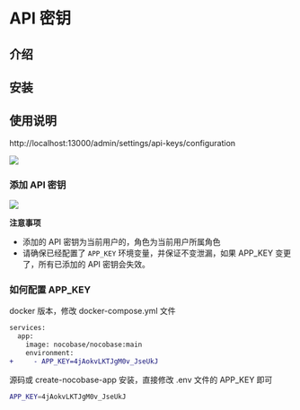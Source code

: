 # API 密钥

## 介绍

## 安装

## 使用说明

http://localhost:13000/admin/settings/api-keys/configuration

![](https://static-docs.nocobase.com/d64ccbdc8a512a0224e9f81dfe14a0a8.png)

### 添加 API 密钥

![](https://static-docs.nocobase.com/46141872fc0ad9a96fa5b14e97fcba12.png)

**注意事项**

- 添加的 API 密钥为当前用户的，角色为当前用户所属角色
- 请确保已经配置了 `APP_KEY` 环境变量，并保证不变泄漏，如果 APP_KEY 变更了，所有已添加的 API 密钥会失效。

### 如何配置 APP_KEY

docker 版本，修改 docker-compose.yml 文件

```diff
services:
  app:
    image: nocobase/nocobase:main
    environment:
+     - APP_KEY=4jAokvLKTJgM0v_JseUkJ
```

源码或 create-nocobase-app 安装，直接修改 .env 文件的 APP_KEY 即可

```bash
APP_KEY=4jAokvLKTJgM0v_JseUkJ
```